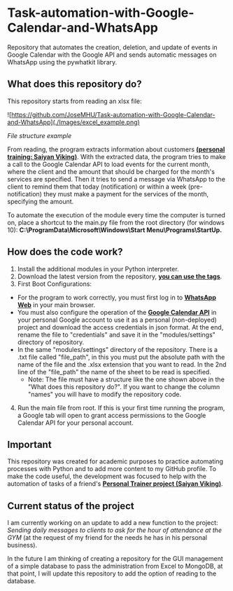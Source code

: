 # Task-automation-with-Google-Calendar-and-WhatsApp
Repository that automates the creation, deletion, and update of events in Google Calendar with the Google API and sends 
automatic messages on WhatsApp using the pywhatkit library.

## What does this repository do?
This repository starts from reading an xlsx file:

![https://github.com/JoseMHU/Task-automation-with-Google-Calendar-and-WhatsApp](./Images/excel_example.png)

*File structure example*

From reading, the program extracts information about customers 
**[(personal training: Saiyan Viking)](https://www.instagram.com/saiyan_vikingoficial/)**.
With the extracted data, the program tries to make a call to the Google Calendar API to load events 
for the current month, where the client and the amount that should be charged for the month's services are 
specified. Then it tries to send a message via WhatsApp to the client to remind them that today (notification)
or within a week (pre-notification) they must make a payment for the services of the month, specifying the amount.

To automate the execution of the module every time the computer is turned on, place a shortcut to the main.py file from 
the root directory (for windows 10): **C:\ProgramData\Microsoft\Windows\Start Menu\Programs\StartUp.**

## How does the code work?

1.	Install the additional modules in your Python interpreter.
2.	Download the latest version from the repository, 
**[you can use the tags](https://github.com/JoseMHU/Task-automation-with-Google-Calendar-and-WhatsApp/tags)**.
3.	First Boot Configurations:

   * For the program to work correctly, you must first log in to **[WhatsApp Web](https://web.whatsapp.com/)** in your 
main browser. 
   * You must also configure the operation of the
**[Google Calendar API](https://developers.google.com/workspace/guides/create-project?hl=es-419)** in your personal 
Google account to use it as a personal (non-deployed) project and download the access credentials in json format. 
At the end, rename the file to "credentials" and save it in the "modules/settings" directory of repository.
   * In the same "modules/settings" directory of the repository. There is a .txt file called "file_path", in this you 
must put the absolute path with the name of the file and the .xlsx extension that you want to read. In the 2nd line of 
the "file_path" the name of the sheet to be read is specified.
     * Note: The file must have a structure like the one shown above in the "What does this repository do?". If you 
want to change the column "names" you will have to modify the repository code. 
4. Run the main file from root. If this is your first time running the program, a Google tab will open to grant access 
permissions to the Google Calendar API for your personal account.

## Important
This repository was created for academic purposes to practice automating processes with Python and to add more content 
to my GitHub profile. To make the code useful, the development was focused to help with the automation of tasks of a 
friend's **[Personal Trainer project (Saiyan Viking)](https://www.instagram.com/saiyan_vikingoficial/)**.

## Current status of the project
I am currently working on an update to add a new function to the project: *Sending daily messages to clients to ask for 
the hour of attendance at the GYM* (at the request of my friend for the needs he has in his personal business).

In the future I am thinking of creating a repository for the GUI management of a simple database to pass the 
administration from Excel to MongoDB, at that point, I will update this repository to add the option of reading to the 
database.